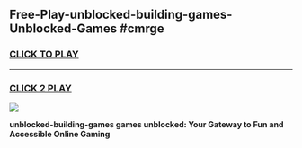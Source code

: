 
## Free-Play-unblocked-building-games-Unblocked-Games #cmrge
<h3>
<a href="https://news.freeplayer.one?title=unblocked-building-games&ref=8M">CLICK TO PLAY</a></h3>
<hr>

<h3>
<a href="https://news.freeplayer.one?title=unblocked-building-games&ref=8M">CLICK 2 PLAY</a>
  
</h3>

<a href="https://news.freeplayer.one?title=unblocked-building-games&ref=8M"><img src="https://clearcache.store/games.png"></a>


**unblocked-building-games games unblocked: Your Gateway to Fun and Accessible Online Gaming**
